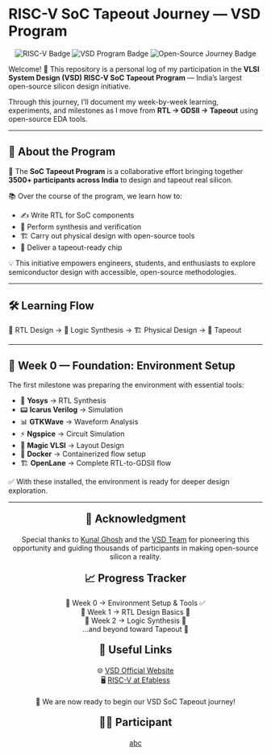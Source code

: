 # **RISC-V SoC Tapeout Journey — VSD Program**
<p align="center">
  <img src="https://img.shields.io/badge/🖥️-RISC--V-blue?style=for-the-badge&logo=riscv" alt="RISC-V Badge">
  <img src="https://img.shields.io/badge/📚-VSD--Program-orange?style=for-the-badge&logo=read-the-docs" alt="VSD Program Badge">
  <img src="https://img.shields.io/badge/⚙️-Open--Source--Journey-green?style=for-the-badge&logo=github" alt="Open-Source Journey Badge">
</p>

Welcome! 🎉
This repository is a personal log of my participation in the **VLSI System Design (VSD) RISC-V SoC Tapeout Program** — India’s largest open-source silicon design initiative.

Through this journey, I’ll document my week-by-week learning, experiments, and milestones as I move from **RTL → GDSII → Tapeout** using open-source EDA tools.

---

## 🌟 About the Program

🚀 The **SoC Tapeout Program** is a collaborative effort bringing together **3500+ participants across India** to design and tapeout real silicon.

📚 Over the course of the program, we learn how to:

* ✍️ Write RTL for SoC components
* 🔄 Perform synthesis and verification
* 🏗️ Carry out physical design with open-source tools
* 🎯 Deliver a tapeout-ready chip

💡 This initiative empowers engineers, students, and enthusiasts to explore semiconductor design with accessible, open-source methodologies.

---

## 🛠️ Learning Flow

📝 RTL Design → 🔄 Logic Synthesis → 🏗️ Physical Design → 🎯 Tapeout

---

## 📅 Week 0 — Foundation: Environment Setup

The first milestone was preparing the environment with essential tools:

* 🧠 **Yosys** → RTL Synthesis
* 📟 **Icarus Verilog** → Simulation
* 📊 **GTKWave** → Waveform Analysis
* ⚡ **Ngspice** → Circuit Simulation
* 🎨 **Magic VLSI** → Layout Design
* 🐳 **Docker** → Containerized flow setup
* 🏗️ **OpenLane** → Complete RTL-to-GDSII flow

✅ With these installed, the environment is ready for deeper design exploration.

---


<div style="text-align: center;">

  <h2 style="margin: 20px 0;">🙏 Acknowledgment</h2>
  <p style="margin: 10px 0;">
    Special thanks to <a href="https://github.com/kunalg123">Kunal Ghosh</a> and the 
    <a href="https://vsdiat.vlsisystemdesign.com/">VSD Team</a> for pioneering this opportunity and guiding thousands of participants in making open-source silicon a reality.
  </p>

  <h2 style="margin: 20px 0;">📈 Progress Tracker</h2>
  <p style="margin: 10px 0;">
    📅 Week 0 → Environment Setup & Tools ✅<br>
    📅 Week 1 → RTL Design Basics 🚧<br>
    📅 Week 2 → Logic Synthesis 🚧<br>
    …and beyond toward Tapeout 🚀
  </p>

  <h2 style="margin: 20px 0;">🔗 Useful Links</h2>
  <p style="margin: 10px 0;">
    🌐 <a href="https://vsdiat.vlsisystemdesign.com/">VSD Official Website</a><br>
    🖥️ <a href="https://efabless.com">RISC-V at Efabless</a>
  </p>

  <p style="margin: 20px 0;">🚀 We are now ready to begin our VSD SoC Tapeout journey!</p>

  <h2 style="margin: 20px 0;">👨‍💻 Participant</h2>
  <p style="margin: 10px 0;">
    <a href="https://github.com/HandyLatcher">abc</a>
  </p>

</div>




